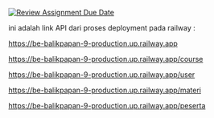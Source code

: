 [![Review Assignment Due Date](https://classroom.github.com/assets/deadline-readme-button-24ddc0f5d75046c5622901739e7c5dd533143b0c8e959d652212380cedb1ea36.svg)](https://classroom.github.com/a/yZWC7OmO)

ini adalah link API dari proses deployment pada railway : 

https://be-balikpapan-9-production.up.railway.app

https://be-balikpapan-9-production.up.railway.app/course

https://be-balikpapan-9-production.up.railway.app/user

https://be-balikpapan-9-production.up.railway.app/materi

https://be-balikpapan-9-production.up.railway.app/peserta
